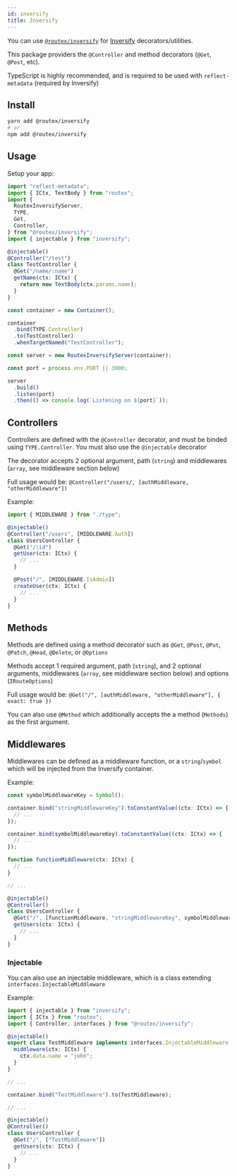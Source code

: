 ```yaml
---
id: inversify
title: Inversify
---
```


You can use [`@routex/inversify`](https://www.npmjs.com/package/@routex/inversify) for [Inversify](https://github.com/inversify/InversifyJS) decorators/utilities.

This package providers the `@Controller` and method decorators (`@Get`, `@Post`, etc).

TypeScript is highly recommended, and is required to be used with `reflect-metadata` (required by Inversify)

## Install

```bash
yarn add @routex/inversify
# or
npm add @routex/inversify
```

## Usage

Setup your app:

```ts
import "reflect-metadata";
import { ICtx, TextBody } from "routex";
import {
  RoutexInversifyServer,
  TYPE,
  Get,
  Controller,
} from "@routex/inversify";
import { injectable } from "inversify";

@injectable()
@Controller("/test")
class TestController {
  @Get("/name/:name")
  getName(ctx: ICtx) {
    return new TextBody(ctx.params.name);
  }
}

const container = new Container();

container
  .bind(TYPE.Controller)
  .to(TestController)
  .whenTargetNamed("TestController");

const server = new RoutexInversifyServer(container);

const port = process.env.PORT || 3000;

server
  .build()
  .listen(port)
  .then(() => console.log(`Listening on ${port}`));
```

## Controllers

Controllers are defined with the `@Controller` decorator, and must be binded using `TYPE.Controller`. You must also use the `@injectable` decorator

The decorator accepts 2 optional argument, path (`string`) and middlewares (`array`, see middleware section below)

Full usage would be: `@Controller("/users/, [authMiddleware, "otherMiddleware"])`

Example:

```ts
import { MIDDLEWARE } from "./type";

@injectable()
@Controller("/users", [MIDDLEWARE.Auth])
class UsersController {
  @Get("/:id")
  getUser(ctx: ICtx) {
    // ...
  }

  @Post("/", [MIDDLEWARE.IsAdmin])
  createUser(ctx: ICtx) {
    // ...
  }
}
```

## Methods

Methods are defined using a method decorator such as `@Get`, `@Post`, `@Put`, `@Patch`, `@Head`, `@Delete`, or `@Options`

Methods accept 1 required argument, path (`string`), and 2 optional arguments, middlewares (`array`, see middleware section below) and options (`IRouteOptions`)

Full usage would be: `@Get("/", [authMiddleware, "otherMiddleware"], { exact: true })`

You can also use `@Method` which additionally accepts the a method (`Methods`) as the first argument.

## Middlewares

Middlewares can be defined as a middleware function, or a `string`/`symbol` which will be injected from the Inversify container.

Example:

```ts
const symbolMiddlewareKey = Symbol();

container.bind("stringMiddlewareKey").toConstantValue((ctx: ICtx) => {
  // ...
});

container.bind(symbolMiddlewareKey).toConstantValue((ctx: ICtx) => {
  // ...
});

function functionMiddleware(ctx: ICtx) {
  // ...
}

// ...

@injectable()
@Controller()
class UsersController {
  @Get("/", [functionMiddleware, "stringMiddlewareKey", symbolMiddlewareKey])
  getUsers(ctx: ICtx) {
    // ...
  }
}
```

### Injectable

You can also use an injectable middleware, which is a class extending `interfaces.InjectableMiddleware`

Example:

```ts
import { injectable } from "inversify";
import { ICtx } from "routex";
import { Controller, interfaces } from "@routex/inversify";

@injectable()
export class TestMiddleware implements interfaces.InjectableMiddleware {
  middleware(ctx: ICtx) {
    ctx.data.name = "john";
  }
}

// ...

container.bind("TestMiddleware").to(TestMiddleware);

// ...

@injectable()
@Controller()
class UsersController {
  @Get("/", ["TestMiddleware"])
  getUsers(ctx: ICtx) {
    // ...
  }
}
```
